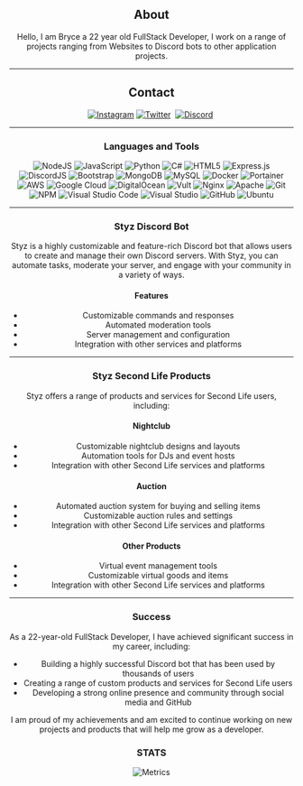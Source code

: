 <div align="center">
  
## About
Hello, I am Bryce a 22 year old FullStack Developer, I work on a range of projects ranging from Websites to Discord bots to other application projects.

-------------------

## Contact
<a href="https://www.instagram.com/v1ukofficial/">![Instagram](https://img.shields.io/badge/V1ukOfficial-%23E4405F.svg?style=for-the-badge&logo=Instagram&logoColor=white)</a> <a href="https://twitter.com/V1uk_"><img alt="Twitter" src="https://img.shields.io/badge/Twitter-1DA1F2?style=for-the-badge&logo=twitter&logoColor=white"></a>&nbsp; <a href="https://discordapp.com/users/962076477325729833"><img alt="Discord" src="https://img.shields.io/badge/Discord-525DDB?style=for-the-badge&logo=discord&logoColor=white"></a>&nbsp;

-------------------

### Languages and Tools  
![NodeJS](https://img.shields.io/badge/node.js-%2343853D.svg?style=for-the-badge&logo=node.js&logoColor=white) ![JavaScript](https://img.shields.io/badge/javascript-%23323330.svg?style=for-the-badge&logo=javascript&logoColor=%23F7DF1E) ![Python](https://img.shields.io/badge/python-%2314354C.svg?style=for-the-badge&logo=python&logoColor=white) ![C#](https://img.shields.io/badge/c%23-%23239120.svg?style=for-the-badge&logo=c-sharp&logoColor=white) ![HTML5](https://img.shields.io/badge/html5-%23E34F26.svg?style=for-the-badge&logo=html5&logoColor=white) ![Express.js](https://img.shields.io/badge/express.js-%23404d59.svg?style=for-the-badge&logo=express&logoColor=%2361DAFB) ![DiscordJS](https://img.shields.io/badge/discord.js-%232C3454.svg?style=for-the-badge&logo=Discord&logoColor=Blue) ![Bootstrap](https://img.shields.io/badge/bootstrap-%23563D7C.svg?style=for-the-badge&logo=bootstrap&logoColor=white) ![MongoDB](https://img.shields.io/badge/MongoDB-%234ea94b.svg?style=for-the-badge&logo=mongodb&logoColor=white) ![MySQL](https://img.shields.io/badge/mysql-%2300f.svg?style=for-the-badge&logo=mysql&logoColor=white) ![Docker](https://img.shields.io/badge/docker-%230db7ed.svg?style=for-the-badge&logo=docker&logoColor=white) ![Portainer](https://img.shields.io/badge/Portainer-%230072C6.svg?style=for-the-badge&logo=Portainer&logoColor=white) ![AWS](https://img.shields.io/badge/AWS-%23FF9900.svg?style=for-the-badge&logo=amazon-aws&logoColor=white) ![Google Cloud](https://img.shields.io/badge/GoogleCloud-%234285F4.svg?style=for-the-badge&logo=google-cloud&logoColor=white) ![DigitalOcean](https://img.shields.io/badge/DigitalOcean-%230167ff.svg?style=for-the-badge&logo=digitalOcean&logoColor=white) ![Vult](https://img.shields.io/badge/vultr-%23039BE5.svg?style=for-the-badge&logo=vultr) ![Nginx](https://img.shields.io/badge/nginx-%23009639.svg?style=for-the-badge&logo=nginx&logoColor=white) ![Apache](https://img.shields.io/badge/apache-%23D42029.svg?style=for-the-badge&logo=apache&logoColor=white) ![Git](https://img.shields.io/badge/git-%23F05033.svg?style=for-the-badge&logo=git&logoColor=white) ![NPM](https://img.shields.io/badge/NPM-%23000000.svg?style=for-the-badge&logo=npm&logoColor=white) ![Visual Studio Code](https://img.shields.io/badge/VisualStudioCode-0078d7.svg?style=for-the-badge&logo=visual-studio-code&logoColor=white) ![Visual Studio](https://img.shields.io/badge/VisualStudio-5C2D91.svg?style=for-the-badge&logo=visual-studio&logoColor=white) ![GitHub](https://img.shields.io/badge/github-%23121011.svg?style=for-the-badge&logo=github&logoColor=white) ![Ubuntu](https://img.shields.io/badge/Ubuntu-E95420?style=for-the-badge&logo/ubuntu&logoColor.white)

-------------------

### Styz Discord Bot

Styz is a highly customizable and feature-rich Discord bot that allows users to create and manage their own Discord servers. With Styz, you can automate tasks, moderate your server, and engage with your community in a variety of ways.

#### Features

* Customizable commands and responses
* Automated moderation tools
* Server management and configuration
* Integration with other services and platforms

-------------------

### Styz Second Life Products

Styz offers a range of products and services for Second Life users, including:

#### Nightclub

* Customizable nightclub designs and layouts
* Automation tools for DJs and event hosts
* Integration with other Second Life services and platforms

#### Auction

* Automated auction system for buying and selling items
* Customizable auction rules and settings
* Integration with other Second Life services and platforms

#### Other Products

* Virtual event management tools
* Customizable virtual goods and items
* Integration with other Second Life services and platforms

-------------------

### Success

As a 22-year-old FullStack Developer, I have achieved significant success in my career, including:

* Building a highly successful Discord bot that has been used by thousands of users
* Creating a range of custom products and services for Second Life users
* Developing a strong online presence and community through social media and GitHub

I am proud of my achievements and am excited to continue working on new projects and products that will help me grow as a developer.

### STATS 
![Metrics](https://metrics.lecoq.io/V1uk)
